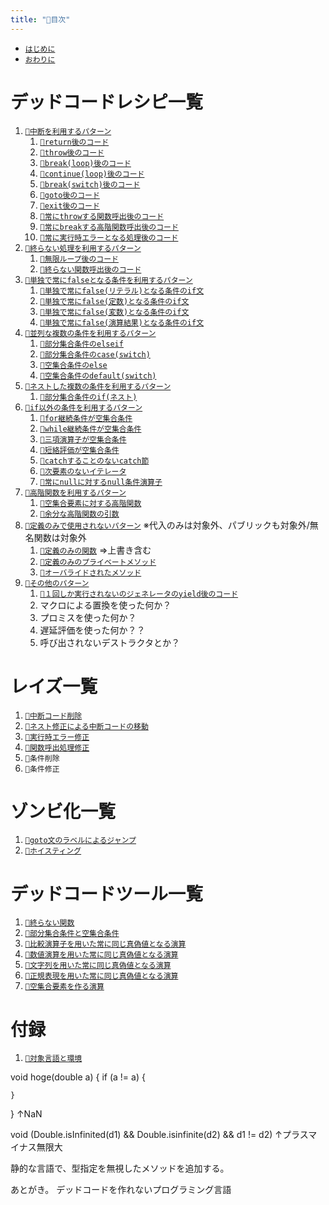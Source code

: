 ```yaml
---
title: "📑目次"
---
```


- [`はじめに`](./introduction)
- [`おわりに`](./afterword)

# デッドコードレシピ一覧

1. [`🔖中断を利用するパターン`](./p_after)
    1. [`🧪return後のコード`](./r_after_return)
    1. [`🧪throw後のコード`](./r_after_throw)
    1. [`🧪break(loop)後のコード`](./r_after_loop_break)
    1. [`🧪continue(loop)後のコード`](./r_after_loop_continue)
    1. [`🧪break(switch)後のコード`](./r_after_switch_break)
    1. [`🧪goto後のコード`](./r_after_goto)
    1. [`🧪exit後のコード`](./r_after_exit)
    1. [`🧪常にthrowする関数呼出後のコード`](./r_after_func_throw)
    1. [`🧪常にbreakする高階関数呼出後のコード`](./r_after_break_yield)
    1. [`🧪常に実行時エラーとなる処理後のコード`](./r_after_runtime_error)
1. [`🔖終らない処理を利用するパターン`](./p_forever)
    1. [`🧪無限ループ後のコード`](./r_forever_loop)
    1. [`🧪終らない関数呼出後のコード`](./r_forever_func)
1. [`🔖単独で常にfalseとなる条件を利用するパターン`](./p_simple_if)
    1. [`🧪単独で常にfalse(リテラル)となる条件のif文`](./r_simple_if_literal)
    1. [`🧪単独で常にfalse(定数)となる条件のif文`](./r_simple_if_const)
    1. [`🧪単独で常にfalse(変数)となる条件のif文`](./r_simple_if_variable)
    1. [`🧪単独で常にfalse(演算結果)となる条件のif文`](./r_simple_if_operation)
1. [`🔖並列な複数の条件を利用するパターン`](./p_parallel_if)
    1. [`🧪部分集合条件のelseif`](./r_parallel_elseif)
    1. [`🧪部分集合条件のcase(switch)`](./r_parallel_switch_case)
    1. [`🧪空集合条件のelse`](./r_parallel_else)
    1. [`🧪空集合条件のdefault(switch)`](./r_parallel_switch_default)
1. [`🔖ネストした複数の条件を利用するパターン`](./p_nest_if)
    1. [`🧪部分集合条件のif(ネスト)`](./r_nest_if)
1. [`🔖if以外の条件を利用するパターン`](./p_cond_other)
    1. [`🧪for継続条件が空集合条件`](./r_cond_other_for)
    1. [`🧪while継続条件が空集合条件`](./r_cond_other_while)
    1. [`🧪三項演算子が空集合条件`](./r_cond_other_ternary)
    1. [`🧪短絡評価が空集合条件`](./r_cond_other_short_circuit)
    1. [`🧪catchすることのないcatch節`](./r_cond_other_catch)
    1. [`🧪次要素のないイテレータ`](./r_cond_other_iterator)
    1. [`🧪常にnullに対するnull条件演算子`](./r_cond_other_null)
1. [`🔖高階関数を利用するパターン`](./p_func)
    1. [`🧪空集合要素に対する高階関数`](./r_func_empty)
    1. [`🧪余分な高階関数の引数`](./r_func_arg)
1. [`🔖定義のみで使用されないパターン`](./p_def) ※代入のみは対象外、パブリックも対象外/無名関数は対象外
    1. [`🧪定義のみの関数`](./r_def_func) ⇒上書き含む
    1. [`🧪定義のみのプライベートメソッド`](./r_def_method)
    1. [`🧪オーバライドされたメソッド`](./r_def_override)
1. [`🔖その他のパターン`](./p_other)
    1. [`🧪１回しか実行されないのジェネレータのyield後のコード`](./r_other_generator_yield)
    1. マクロによる置換を使った何か？
    1. プロミスを使った何か？
    1. 遅延評価を使った何か？？
    1. 呼び出されないデストラクタとか？

# レイズ一覧

1. [`👼中断コード削除`](./a_after_stop_delete)
1. [`👼ネスト修正による中断コードの移動`](./a_after_stop_move)
1. [`👼実行時エラー修正`](./a_after_fix_runtime_error)
1. [`👼関数呼出処理修正`](./a_fix_call)
1. `👼条件削除`
1. `👼条件修正`


# ゾンビ化一覧

1. [`🧟goto文のラベルによるジャンプ`](./z_goto)
1. [`🧟ホイスティング`](./z_hoisting)

# デッドコードツール一覧

1. [`🔪終らない関数`](./t_forever_func)
1. [`🔪部分集合条件と空集合条件`](./t_cond_set)
1. [`🔪比較演算子を用いた常に同じ真偽値となる演算`](./t_cond_comp)
1. [`🔪数値演算を用いた常に同じ真偽値となる演算`](./t_cond_num)
1. [`🔪文字列を用いた常に同じ真偽値となる演算`](./t_cond_str)
1. [`🔪正規表現を用いた常に同じ真偽値となる演算`](./t_cond_regex)
1. [`🔪空集合要素を作る演算`](./t_empty_set)

# 付録

1. [`🧰対象言語と環境`](./environment)







void hoge(double a) {
    if (a != a) {

    }
}
↑NaN

void (Double.isInfinited(d1) && Double.isinfinite(d2) && d1 != d2)
↑プラスマイナス無限大



静的な言語で、型指定を無視したメソッドを追加する。

あとがき。
デッドコードを作れないプログラミング言語
